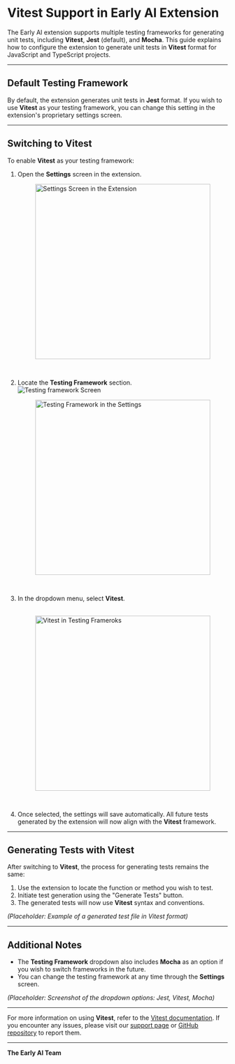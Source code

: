 # Vitest Support in Early AI Extension

The Early AI extension supports multiple testing frameworks for generating unit tests, including **Vitest**, **Jest** (default), and **Mocha**. This guide explains how to configure the extension to generate unit tests in **Vitest** format for JavaScript and TypeScript projects.

---

## Default Testing Framework

By default, the extension generates unit tests in **Jest** format. If you wish to use **Vitest** as your testing framework, you can change this setting in the extension's proprietary settings screen.

---

## Switching to Vitest

To enable **Vitest** as your testing framework:

1. Open the **Settings** screen in the extension.
   <br>
   <figure>
      <img src="https://raw.githubusercontent.com/earlyai/earlyai-docs/main/media/settings/settings.jpg"
            alt="Settings Screen in the Extension" width=400 >
   </figure>
   <br>

2. Locate the **Testing Framework** section.  
   ![Testing framework Screen](https://raw.githubusercontent.com/earlyai/earlyai-docs/main/media/settings/settings.jpg "Settings Screen in the Extension")
   <br>
   <figure>
      <img src="https://raw.githubusercontent.com/earlyai/earlyai-docs/main/media/settings/settings.jpg"
            alt="Testing Framework in the Settings" width=400 >
   </figure>
   <br>

3. In the dropdown menu, select **Vitest**.  
   <br>
   <figure>
      <img src="https://raw.githubusercontent.com/earlyai/earlyai-docs/main/media/settings/vitest.jpg"
            alt="Vitest in Testing Frameroks" width=400 >
   </figure>
   <br>

4. Once selected, the settings will save automatically. All future tests generated by the extension will now align with the **Vitest** framework.

---

## Generating Tests with Vitest

After switching to **Vitest**, the process for generating tests remains the same:

1. Use the extension to locate the function or method you wish to test.  
2. Initiate test generation using the "Generate Tests" button.  
3. The generated tests will now use **Vitest** syntax and conventions.

*(Placeholder: Example of a generated test file in Vitest format)*

---

## Additional Notes

- The **Testing Framework** dropdown also includes **Mocha** as an option if you wish to switch frameworks in the future.
- You can change the testing framework at any time through the **Settings** screen.

*(Placeholder: Screenshot of the dropdown options: Jest, Vitest, Mocha)*

---

For more information on using **Vitest**, refer to the [Vitest documentation](https://vitest.dev/). If you encounter any issues, please visit our [support page](#) or [GitHub repository](#) to report them.

---

**The Early AI Team**
